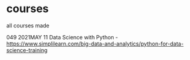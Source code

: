 # courses
all courses made

049 2021MAY 11 Data Science with Python - https://www.simplilearn.com/big-data-and-analytics/python-for-data-science-training
